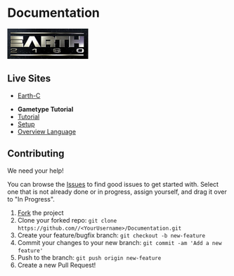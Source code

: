 # Documentation
![Logo](logo.png)

## Live Sites
* [Earth-C](https://insideearth2160.github.io/Documentation/EarthC/)
- **Gametype Tutorial**
- [Tutorial](https://insideearth2160.github.io/Documentation/GameType_Tutorial/tutorial.html)
- [Setup](https://insideearth2160.github.io/Documentation/GameType_Tutorial/setup.html)
- [Overview Language](https://insideearth2160.github.io/Documentation/GameType_Tutorial/overview_language.html)

## Contributing

We need your help!

You can browse the [Issues](https://github.com/InsideEarth2160/Documentation/issues) to find good issues to get started with. Select one that is not already done or in progress, assign yourself, and drag it over to "In Progress".

 1. [Fork](https://github.com/InsideEarth2150/Documentation/fork) the project
 2. Clone your forked repo: `git clone https://github.com//<YourUsername>/Documentation.git`
 3. Create your feature/bugfix branch: `git checkout -b new-feature`
 4. Commit your changes to your new branch: `git commit -am 'Add a new feature'`
 5. Push to the branch: `git push origin new-feature`
 6. Create a new Pull Request!